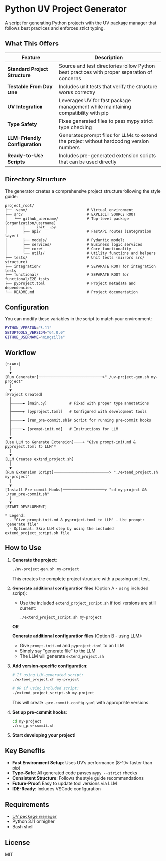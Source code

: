 # Python UV Project Generator

A script for generating Python projects with the UV package manager that follows best practices and enforces strict typing.

## What This Offers

| Feature | Description |
|---------|-------------|
| **Standard Project Structure** | Source and test directories follow Python best practices with proper separation of concerns |
| **Testable From Day One** | Includes unit tests that verify the structure works correctly |
| **UV Integration** | Leverages UV for fast package management while maintaining compatibility with pip |
| **Type Safety** | Fixes generated files to pass mypy strict type checking |
| **LLM-Friendly Configuration** | Generates prompt files for LLMs to extend the project without hardcoding version numbers |
| **Ready-to-Use Scripts** | Includes pre-generated extension scripts that can be used directly |

## Directory Structure

The generator creates a comprehensive project structure following the style guide:

```
project_root/
├── .venv/                           # Virtual environment
├── src/                             # EXPLICIT SOURCE ROOT
│   └── github_username/             # Top-level package (organization/username)
│       ├── __init__.py
│       ├── api/                     # FastAPI routes (Integration layer)
│       ├── models/                  # Pydantic models
│       ├── services/                # Business logic services
│       ├── core/                    # Core functionality
│       └── utils/                   # Utility functions and helpers
├── tests/                           # Unit tests (mirrors src/ structure)
├── integration/                     # SEPARATE ROOT for integration tests
├── functional/                      # SEPARATE ROOT for functional/E2E tests
├── pyproject.toml                   # Project metadata and dependencies
└── README.md                        # Project documentation
```

## Configuration

You can modify these variables in the script to match your environment:

```bash
PYTHON_VERSION="3.11"
SETUPTOOLS_VERSION="64.0.0"
GITHUB_USERNAME="mingzilla"
```

## Workflow

```
[START]
  │
  ▼
[Run Generator]─────────────────────────────>"./uv-project-gen.sh my-project"
  │
  ▼
[Project Created]
  │
  ├─────► [main.py]          # Fixed with proper type annotations
  │
  ├─────► [pyproject.toml]   # Configured with development tools
  │
  ├─────► [run_pre-commit.sh]# Script for running pre-commit hooks
  │
  ├─────► [prompt-init.md]   # Instructions for LLM
  │
  ▼
[Use LLM to Generate Extension]────> "Give prompt-init.md & pyproject.toml to LLM"*
  │
  ▼
[LLM Creates extend_project.sh]
  │
  ▼
[Run Extension Script]─────────────────────────> "./extend_project.sh my-project"
  │
  ▼
[Install Pre-commit Hooks]───────────────────> "cd my-project && ./run_pre-commit.sh"
  │
  ▼
[START DEVELOPMENT]

* Legend: 
  - "Give prompt-init.md & pyproject.toml to LLM" - Use prompt: 'generate file'
  - Optional: Skip LLM step by using the included extend_project_script.sh file
```

## How to Use

1. **Generate the project**:
   ```bash
   ./uv-project-gen.sh my-project
   ```
   This creates the complete project structure with a passing unit test.

2. **Generate additional configuration files** (Option A - using included script):
   - Use the included `extend_project_script.sh` if tool versions are still current:
     ```bash
     ./extend_project_script.sh my-project
     ```

   **OR**

   **Generate additional configuration files** (Option B - using LLM):
   - Give `prompt-init.md` and `pyproject.toml` to an LLM
   - Simply say "generate file" to the LLM
   - The LLM will generate `extend_project.sh`

3. **Add version-specific configuration**:
   ```bash
   # If using LLM-generated script:
   ./extend_project.sh my-project
   
   # OR if using included script:
   ./extend_project_script.sh my-project
   ```
   This will create `.pre-commit-config.yaml` with appropriate versions.

4. **Set up pre-commit hooks**:
   ```bash
   cd my-project
   ./run_pre-commit.sh
   ```

5. **Start developing your project!**

## Key Benefits

- **Fast Environment Setup**: Uses UV's performance (8-10× faster than pip)
- **Type-Safe**: All generated code passes `mypy --strict` checks
- **Consistent Structure**: Follows the style guide recommendations
- **Future-Proof**: Easy to update tool versions via LLM
- **IDE-Ready**: Includes VSCode configuration

## Requirements

- [UV package manager](https://github.com/astral-sh/uv)
- Python 3.11 or higher
- Bash shell

## License

MIT